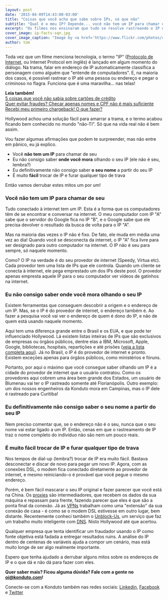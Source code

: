 ```yaml
---
layout: post
date: '2015-04-09T14:43:00-03:00'
title: "Coisas que você acha que sabe sobre IPs, só que não"
subtitle: "Qual é o meu IP? Depende... você não tem um IP para chamar de seu!"
excerpt: "Os filmes nos ensinaram que tudo se resolve rastreando o IP do usuário. Só que na vida real não é bem assim. Veja por quê."
cover_image: ip-facts-sqn.jpg
cover_image_caption: "Image by <a href='https://www.flickr.com/photos/cosmoflash/'>cosmoflash</a>"
author: tom
---
```

Toda vez que um filme menciona tecnologia, o termo "IP" ([Protocolo de Internet](https://pt.wikipedia.org/wiki/Endere%C3%A7o_IP), ou Internet Protocol em inglês) é lançado em algum momento do diálogo. Na trama, falar em endereço de IP automaticamente classifica a personagem como alguém que "entende de computadores". E, na maioria dos casos, é possível rastrear o IP até uma pessoa ou endereço e pegar o criminoso no flagra. Funciona que é uma maravilha... nas telas!

**Leia também!**  
[5 coisas que você não sabia sobre cartões de crédito](https://blog.konduto.com/pt/2014/09/5-coisas-que-voce-nao-sabia-sobre-cartao-de-credito?utm_source=konduto&utm_medium=blog&utm_campaign=conteudo)  
[Quer evitar fraudes? Checar apenas nomes e CPF não é mais suficiente](https://blog.konduto.com/pt/2014/10/porque-checar-apenas-nome-e-cpf-ja-nao-e-suficiente-na-analise-manual?utm_source=konduto&utm_medium=blog&utm_campaign=conteudo)  
[Recebi meu primeiro chargeback! O que fazer?](https://blog.konduto.com/pt/2014/09/o-que-fazer-quando-recebe-o-primeiro-chargeback?utm_source=konduto&utm_medium=blog&utm_campaign=conteudo)  

Hollywood achou uma solução fácil para amarrar a trama, e o termo acabou ficando bem conhecido no mundo "não-TI". Só que na vida real não é bem assim.

Vou fazer algumas afirmaçōes que podem te surpreender, mas não entre em pânico, eu já explico.

* Você **não tem um IP** para chamar de seu
* Eu não consigo saber **onde você mora** olhando o seu IP (ele não é seu, lembra?)
* Eu definitivamente não consigo saber **o seu nome** a partir do seu IP
* É muito **fácil** trocar de IP e furar qualquer tipo de trava

Então vamos derrubar estes mitos um por um!

### Você não tem um IP para chamar de seu

Tudo conectado à internet tem um IP. Esta é a forma que os computadores têm de se encontrar e conversar na internet. O meu computador com IP "A"  sabe que o servidor do Google fica no IP "B", e o Google sabe que ele precisa devolver o resultado da busca de volta para o IP "A".

Mas na maioria das vezes o IP não é fixo. De fato, ele muda em média uma vez ao dia! Quando você se desconecta da internet, o IP "A" fica livre para ser designado para outro computador na internet. O IP não é seu para sempre, só naquele momento.

Como? O IP na verdade é do seu provedor de internet (Speedy, Virtua etc). Cada provedor tem uma lista de IPs que ele controla. Quando um cliente se conecta à internet, ele pega emprestado um dos IPs deste pool. O provedor apenas empresta aquele IP para o seu computador ver vídeos de gatinhos na internet.

### Eu não consigo saber onde você mora olhando o seu IP

Existem ferramentas que conseguem descobrir a origem e o endereço de um IP. Mas, se o IP é do provedor de internet, o endereço também é. Ao fazer a pesquisa você vai ver o endereço de quem é dono do IP, e não de quem está usando naquele momento.

Aqui tem uma diferença grande entre o Brasil e os EUA, e que pode ter influenciado Hollywood. Lá existem listas inteiras de IPs que são exclusivos de empresas ou órgãos públicos, dentre elas a IBM, Microsoft, Apple, Google, bibliotecas, hospitais, repartiçōes e até prisōes ([veja a lista completa aqui](https://en.wikipedia.org/wiki/List_of_assigned_/8_IPv4_address_blocks)). Já no Brasil, o IP é do provedor de internet e pronto. Existem exceçōes apenas para órgãos públicos, como ministérios e fóruns.

Portanto, por aqui o máximo que você consegue saber olhando um IP é a cidade do provedor de internet que o usuário contratou. Como os provedores aqui cobrem uma área bem grande dos Estados, um usuário de Blumenau vai ter o IP rastreado somente até Florianópolis. Outro exemplo: um dos nossos engenheiros da Konduto mora em Campinas, mas o IP dele é rastreado para Curitiba!

### Eu definitivamente não consigo saber o seu nome a partir do seu IP

Nem preciso comentar que, se o endereço não é o seu, nunca que o seu nome vai estar ligado a um IP. Então, cenas em que o rastreamento de IP traz o nome completo do indivíduo não são nem um pouco reais.

### É muito fácil trocar de IP e furar qualquer tipo de trava

Nos tempos de dial-up (lembra?) trocar de IP era muito fácil. Bastava desconectar e discar de novo para pegar um novo IP. Agora, com as conexões DSL, o modem fica conectado diretamente ao provedor de internet, e mesmo reiniciando-o é provável que você pegue o mesmo endereço.

Porém, é bem fácil mascarar o seu IP original e fazer parecer que você está na China. Os [proxies](https://pt.wikipedia.org/wiki/Proxy) são intermediadores, que recebem os dados da sua máquina e repassam para frente, fazendo parecer que eles é que são a ponta final da conexão. Já as [VPNs](https://pt.wikipedia.org/wiki/Virtual_private_network) trabalham como uma "extensão" da sua conexão de casa - é como se o modem DSL estivesse em outro lugar, bem distante. Recentemente conheci também o [Unblock-Us](https://www.unblock-us.com/), um serviço que faz um trabalho muito inteligente com [DNS](https://pt.wikipedia.org/wiki/Domain_Name_System). Nisto Hollywood até que acertou.

Qualquer empresa que tenta identificar um fraudador usando o IP como fonte objetiva está fadada a entregar resultados ruins. A análise do IP dentro de centenas de variáveis ajuda a compor um cenário, mas está muito longe de ser algo realmente importante.

Espero que tenha ajudado a derrubar alguns mitos sobre os endereços de IP e o que dá e não dá para fazer com eles.

**Quer saber mais? Ficou alguma dúvida? Fale com a gente no [oi@konduto.com](mailto:oi@konduto.com)!**

Conecte-se com a Konduto também nas redes sociais: [Linkedin](https://www.linkedin.com/company/konduto), [Facebook](https://www.facebook.com/konduto) e [Twitter](https://twitter.com/KondutoBR)
